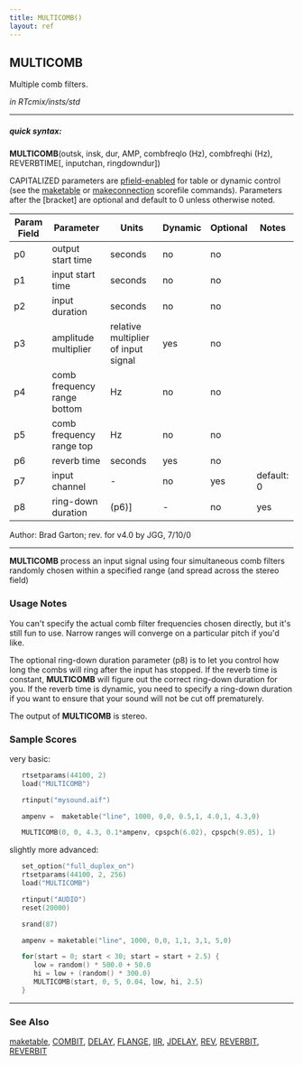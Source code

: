 ```yaml
---
title: MULTICOMB()
layout: ref
---
```


## MULTICOMB

Multiple comb filters.

*in RTcmix/insts/std*  
  

-----

##### quick syntax:

**MULTICOMB**(outsk, insk, dur, AMP, combfreqlo (Hz), combfreqhi (Hz),
REVERBTIME\[, inputchan, ringdowndur\])

CAPITALIZED parameters are [pfield-enabled](pfield-enabled.html) for
table or dynamic control (see the
[maketable](../scorefile/maketable.html) or
[makeconnection](../scorefile/makeconnection.html) scorefile
commands). Parameters after the \[bracket\] are optional and default to
0 unless otherwise noted.

Param Field	| Parameter | Units | Dynamic | Optional | Notes
----------- | --------- | ----- | -------- | --------- | ---------
p0 | output start time | seconds | no | no | 
p1 | input start time | seconds | no | no | 
p2 | input duration | seconds | no | no | 
p3 | amplitude multiplier | relative multiplier of input signal | yes | no | 
p4 | comb frequency range bottom | Hz | no | no | 
p5 | comb frequency range top | Hz | no | no | 
p6 | reverb time | seconds | yes | no | 
p7 | input channel |  -  | no | yes | default: 0 | 
p8 | ring-down duration | (p6)] |  -  | no | yes | 

   Author:  Brad Garton; rev. for v4.0 by JGG, 7/10/0

  

-----

  
**MULTICOMB** process an input signal using four simultaneous comb
filters randomly chosen within a specified range (and spread across the
stereo field)

### Usage Notes

You can't specify the actual comb filter frequencies chosen directly,
but it's still fun to use. Narrow ranges will converge on a particular
pitch if you'd like.

The optional ring-down duration parameter (p8) is to let you control how
long the combs will ring after the input has stopped. If the reverb time
is constant, **MULTICOMB** will figure out the correct ring-down
duration for you. If the reverb time is dynamic, you need to specify a
ring-down duration if you want to ensure that your sound will not be cut
off prematurely.

The output of **MULTICOMB** is stereo.

### Sample Scores

very basic:

```cpp
   rtsetparams(44100, 2)
   load("MULTICOMB")

   rtinput("mysound.aif")

   ampenv =  maketable("line", 1000, 0,0, 0.5,1, 4.0,1, 4.3,0)

   MULTICOMB(0, 0, 4.3, 0.1*ampenv, cpspch(6.02), cpspch(9.05), 1)
```

  
  
slightly more advanced:

```cpp
   set_option("full_duplex_on")
   rtsetparams(44100, 2, 256)
   load("MULTICOMB")

   rtinput("AUDIO")
   reset(20000)

   srand(87)

   ampenv = maketable("line", 1000, 0,0, 1,1, 3,1, 5,0)

   for(start = 0; start < 30; start = start + 2.5) {
      low = random() * 500.0 + 50.0
      hi = low + (random() * 300.0)
      MULTICOMB(start, 0, 5, 0.04, low, hi, 2.5)
   }
```

  

-----

### See Also

[maketable](../scorefile/maketable.html), [COMBIT](COMBIT.html),
[DELAY](DELAY.html), [FLANGE](FLANGE.html), [IIR](IIR.html),
[JDELAY](JDELAY.html), [REV](REV.html), [REVERBIT](REVERBIT.html),
[REVERBIT](REVERBIT.html)
